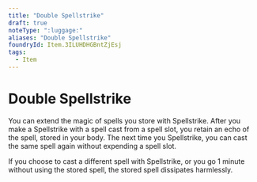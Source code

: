 ```yaml
---
title: "Double Spellstrike"
draft: true
noteType: ":luggage:"
aliases: "Double Spellstrike"
foundryId: Item.3ILUHDHGBntZjEsj
tags:
  - Item
---
```


# Double Spellstrike

You can extend the magic of spells you store with Spellstrike. After you make a Spellstrike with a spell cast from a spell slot, you retain an echo of the spell, stored in your body. The next time you Spellstrike, you can cast the same spell again without expending a spell slot.

If you choose to cast a different spell with Spellstrike, or you go 1 minute without using the stored spell, the stored spell dissipates harmlessly.
